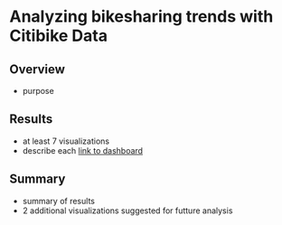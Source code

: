 # Analyzing bikesharing trends with Citibike Data
## Overview
- purpose


## Results
- at least 7 visualizations 
- describe each
[link to dashboard](https://public.tableau.com/app/profile/neeshma.khosa/viz/NYCCitibike_16550801385520/NYCCitibikeReport?publish=yes "link to story")

## Summary
- summary of results
- 2 additional visualizations suggested for futture analysis
